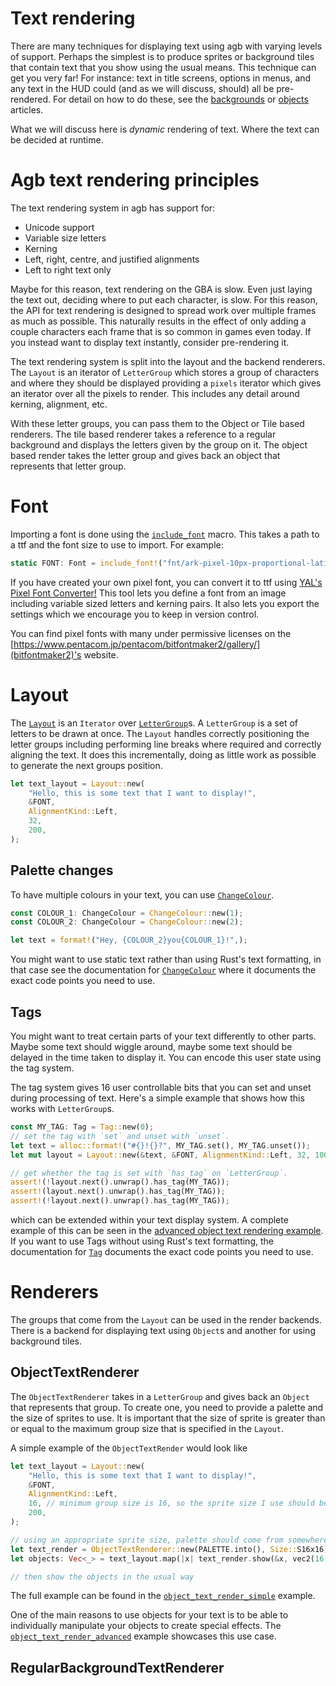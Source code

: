 # Text rendering

There are many techniques for displaying text using agb with varying levels of support.
Perhaps the simplest is to produce sprites or background tiles that contain text that you show using the usual means.
This technique can get you very far!
For instance: text in title screens, options in menus, and any text in the HUD could (and as we will discuss, should) all be pre-rendered.
For detail on how to do these, see the [backgrounds](./backgrounds.md) or [objects](./objects_deep_dive.md) articles.

What we will discuss here is *dynamic* rendering of text. Where the text can be decided at runtime.

# Agb text rendering principles

The text rendering system in agb has support for:
* Unicode support
* Variable size letters
* Kerning
* Left, right, centre, and justified alignments
* Left to right text only

Maybe for this reason, text rendering on the GBA is slow.
Even just laying the text out, deciding where to put each character, is slow.
For this reason, the API for text rendering is designed to spread work over multiple frames as much as possible.
This naturally results in the effect of only adding a couple characters each frame that is so common in games even today.
If you instead want to display text instantly, consider pre-rendering it.

The text rendering system is split into the layout and the backend renderers.
The `Layout` is an iterator of `LetterGroup` which stores a group of characters and where they should be displayed providing a `pixels` iterator which gives an iterator over all the pixels to render.
This includes any detail around kerning, alignment, etc.

With these letter groups, you can pass them to the Object or Tile based renderers.
The tile based renderer takes a reference to a regular background and displays the letters given by the group on it.
The object based render takes the letter group and gives back an object that represents that letter group.

# Font

Importing a font is done using the [`include_font`](https://docs.rs/agb/latest/agb/macro.include_font.html) macro.
This takes a path to a ttf and the font size to use to import. For example:

```rust
static FONT: Font = include_font!("fnt/ark-pixel-10px-proportional-latin.ttf", 10);
```

If you have created your own pixel font, you can convert it to ttf using [YAL's Pixel Font Converter!](https://yal.cc/tools/pixel-font/)
This tool lets you define a font from an image including variable sized letters and kerning pairs.
It also lets you export the settings which we encourage you to keep in version control.

You can find pixel fonts with many under permissive licenses on the [https://www.pentacom.jp/pentacom/bitfontmaker2/gallery/](bitfontmaker2)'s website.

# Layout

The [`Layout`](https://docs.rs/agb/latest/agb/display/font/struct.Layout.html) is an `Iterator` over [`LetterGroup`](https://docs.rs/agb/latest/agb/display/font/struct.LetterGroup.html)s.
A `LetterGroup` is a set of letters to be drawn at once.
The `Layout` handles correctly positioning the letter groups including performing line breaks where required and correctly aligning the text.
It does this incrementally, doing as little work as possible to generate the next groups position.


```rust
let text_layout = Layout::new(
    "Hello, this is some text that I want to display!",
    &FONT,
    AlignmentKind::Left,
    32,
    200,
);
```

## Palette changes

To have multiple colours in your text, you can use [`ChangeColour`](https://docs.rs/agb/latest/agb/display/font/struct.ChangeColour.html).

```rust
const COLOUR_1: ChangeColour = ChangeColour::new(1);
const COLOUR_2: ChangeColour = ChangeColour::new(2);

let text = format!("Hey, {COLOUR_2}you{COLOUR_1}!",);
```

You might want to use static text rather than using Rust's text formatting, in that case see the documentation for [`ChangeColour`](https://docs.rs/agb/latest/agb/display/font/struct.ChangeColour.html) where it documents the exact code points you need to use.

## Tags

You might want to treat certain parts of your text differently to other parts.
Maybe some text should wiggle around, maybe some text should be delayed in the time taken to display it.
You can encode this user state using the tag system.

The tag system gives 16 user controllable bits that you can set and unset during processing of text.
Here's a simple example that shows how this works with `LetterGroup`s.

```rust
const MY_TAG: Tag = Tag::new(0);
// set the tag with `set` and unset with `unset`.
let text = alloc::format!("#{}!{}?", MY_TAG.set(), MY_TAG.unset());
let mut layout = Layout::new(&text, &FONT, AlignmentKind::Left, 32, 100);

// get whether the tag is set with `has_tag` on `LetterGroup`.
assert!(!layout.next().unwrap().has_tag(MY_TAG));
assert!(layout.next().unwrap().has_tag(MY_TAG));
assert!(!layout.next().unwrap().has_tag(MY_TAG));
```

which can be extended within your text display system.
A complete example of this can be seen in the [advanced object text rendering example](https://agbrs.dev/examples/object_text_render_advanced).
If you want to use Tags without using Rust's text formatting, the documentation for [`Tag`]((https://docs.rs/agb/latest/agb/display/font/struct.Tag.html)) documents the exact code points you need to use.

# Renderers

The groups that come from the `Layout` can be used in the render backends.
There is a backend for displaying text using `Object`s and another for using background tiles.

## ObjectTextRenderer

The `ObjectTextRenderer` takes in a `LetterGroup` and gives back an `Object` that represents that group.
To create one, you need to provide a palette and the size of sprites to use.
It is important that the size of sprite is greater than or equal to the maximum group size that is specified in the `Layout`.

A simple example of the `ObjectTextRender` would look like
```rust
let text_layout = Layout::new(
    "Hello, this is some text that I want to display!",
    &FONT,
    AlignmentKind::Left,
    16, // minimum group size is 16, so the sprite size I use should be at least 16 wide
    200,
);

// using an appropriate sprite size, palette should come from somewhere
let text_render = ObjectTextRenderer::new(PALETTE.into(), Size::S16x16);
let objects: Vec<_> = text_layout.map(|x| text_render.show(&x, vec2(16, 16))).collect();

// then show the objects in the usual way
```
The full example can be found in the [`object_text_render_simple`](https://agbrs.dev/examples/object_text_render_simple) example.

One of the main reasons to use objects for your text is to be able to individually manipulate your objects to create special effects.
The [`object_text_render_advanced`](https://agbrs.dev/examples/object_text_render_advanced) example showcases this use case.

## RegularBackgroundTextRenderer

